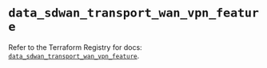 # `data_sdwan_transport_wan_vpn_feature`

Refer to the Terraform Registry for docs: [`data_sdwan_transport_wan_vpn_feature`](https://registry.terraform.io/providers/ciscodevnet/sdwan/0.8.0/docs/data-sources/transport_wan_vpn_feature).
